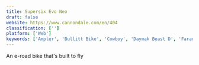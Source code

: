 ```yaml
---
title: Supersix Evo Neo
draft: false 
website: https://www.cannondale.com/en/404
classification: ['']
platform: ['Web']
keywords: ['Ampler', 'Bullitt Bike', 'Cowboy', 'Daymak Beast D', 'Faraday Bikes', 'Karmic Bikes', 'Less', 'Lightning LS-218 Superbike', 'Like Bike', 'LiteSpeed Web Server', 'Moar', 'Pedal Forward', 'RadMini', 'RiidePass', 'Sass', 'Scootbee', 'Scrambler S', 'Storm Electric Bike', 'The Electron Wheel']
---
```

An e-road bike that's built to fly